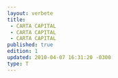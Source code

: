 ```yaml
---
layout: verbete
title:
 - CARTA CAPITAL
 - CARTA CAPITAL
 - CARTA CAPITAL
published: true
edition: 1  
updated: 2010-04-07 16:31:20 -0300
type: T
---
```


